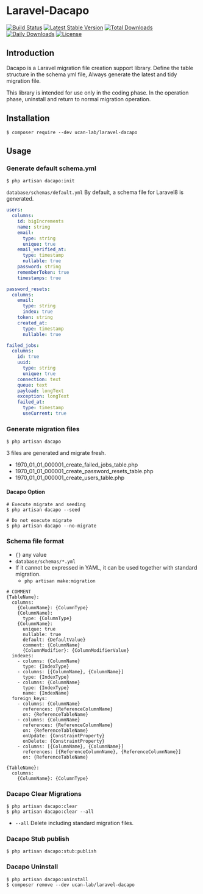 # Laravel-Dacapo

[![Build Status](https://travis-ci.org/ucan-lab/laravel-dacapo.svg?branch=master)](https://travis-ci.org/ucan-lab/laravel-dacapo)
[![Latest Stable Version](https://poser.pugx.org/ucan-lab/laravel-dacapo/v/stable)](https://packagist.org/packages/ucan-lab/laravel-dacapo)
[![Total Downloads](https://poser.pugx.org/ucan-lab/laravel-dacapo/downloads)](https://packagist.org/packages/ucan-lab/laravel-dacapo)
[![Daily Downloads](https://poser.pugx.org/ucan-lab/laravel-dacapo/d/daily)](https://packagist.org/packages/ucan-lab/laravel-dacapo)
[![License](https://poser.pugx.org/ucan-lab/laravel-dacapo/license)](https://packagist.org/packages/ucan-lab/laravel-dacapo)

## Introduction

Dacapo is a Laravel migration file creation support library.
Define the table structure in the schema yml file, Always generate the latest and tidy migration file.

This library is intended for use only in the coding phase.
In the operation phase, uninstall and return to normal migration operation.

## Installation

```
$ composer require --dev ucan-lab/laravel-dacapo
```

## Usage

### Generate default schema.yml

```
$ php artisan dacapo:init
```

`database/schemas/default.yml`
By default, a schema file for Laravel8 is generated.

```yaml
users:
  columns:
    id: bigIncrements
    name: string
    email:
      type: string
      unique: true
    email_verified_at:
      type: timestamp
      nullable: true
    password: string
    rememberToken: true
    timestamps: true

password_resets:
  columns:
    email:
      type: string
      index: true
    token: string
    created_at:
      type: timestamp
      nullable: true

failed_jobs:
  columns:
    id: true
    uuid:
      type: string
      unique: true
    connection: text
    queue: text
    payload: longText
    exception: longText
    failed_at:
      type: timestamp
      useCurrent: true
```

### Generate migration files

```
$ php artisan dacapo
```

3 files are generated and migrate fresh.

- 1970_01_01_000001_create_failed_jobs_table.php
- 1970_01_01_000001_create_password_resets_table.php
- 1970_01_01_000001_create_users_table.php

#### Dacapo Option

```
# Execute migrate and seeding
$ php artisan dacapo --seed
```

```
# Do not execute migrate
$ php artisan dacapo --no-migrate
```

### Schema file format

- `{}` any value
- `database/schemas/*.yml`
- If it cannot be expressed in YAML, it can be used together with standard migration.
  - `php artisan make:migration`

```
# COMMENT
{TableName}:
  columns:
    {ColumnName}: {ColumnType}
    {ColumnName}:
      type: {ColumnType}
    {ColumnName}:
      unique: true
      nullable: true
      default: {DefaultValue}
      comment: {ColumnName}
      {ColumnModifier}: {ColumnModifierValue}
  indexes:
    - columns: {ColumnName}
      type: {IndexType}
    - columns: [{ColumnName}, {ColumnName}]
      type: {IndexType}
    - columns: {ColumnName}
      type: {IndexType}
      name: {IndexName}
  foreign_keys:
    - columns: {ColumnName}
      references: {ReferenceColumnName}
      on: {ReferenceTableName}
    - columns: {ColumnName}
      references: {ReferenceColumnName}
      on: {ReferenceTableName}
      onUpdate: {ConstraintProperty}
      onDelete: {ConstraintProperty}
    - columns: [{ColumnName}, {ColumnName}]
      references: [{ReferenceColumnName}, {ReferenceColumnName}]
      on: {ReferenceTableName}

{TableName}:
  columns:
    {ColumnName}: {ColumnType}
```

### Dacapo Clear Migrations

```
$ php artisan dacapo:clear
$ php artisan dacapo:clear --all
```

- `--all` Delete including standard migration files.

### Dacapo Stub publish

```
$ php artisan dacapo:stub:publish
```

### Dacapo Uninstall

```
$ php artisan dacapo:uninstall
$ composer remove --dev ucan-lab/laravel-dacapo
```
